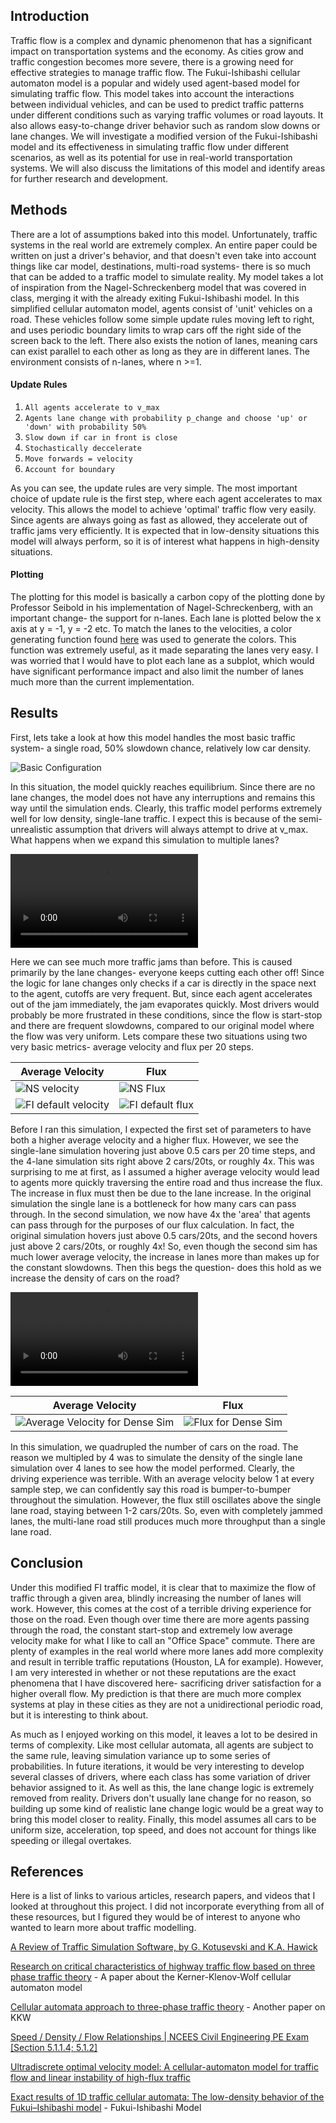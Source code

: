 
## Introduction

Traffic flow is a complex and dynamic phenomenon that has a significant impact on transportation systems and the economy. As cities grow and traffic congestion becomes more severe, there is a growing need for effective strategies to manage traffic flow. The Fukui-Ishibashi cellular automaton model is a popular and widely used agent-based model for simulating traffic flow. This model takes into account the interactions between individual vehicles, and can be used to predict traffic patterns under different conditions such as varying traffic volumes or road layouts. It also allows easy-to-change driver behavior such as random slow downs or lane changes. We will investigate a modified version of the Fukui-Ishibashi model and its effectiveness in simulating traffic flow under different scenarios, as well as its potential for use in real-world transportation systems. We will also discuss the limitations of this model and identify areas for further research and development.

## Methods

There are a lot of assumptions baked into this model. Unfortunately, traffic systems in the real world are extremely complex. An entire paper could be written on just a driver's behavior, and that doesn't even take into account things like car model, destinations, multi-road systems- there is so much that can be added to a traffic model to simulate reality. My model takes a lot of inspiration from the Nagel-Schreckenberg model that was covered in class, merging it with the already exiting Fukui-Ishibashi model. In this simplified cellular automaton model, agents consist of 'unit' vehicles on a road. These vehicles follow some simple update rules moving left to right, and uses periodic boundary limits to wrap cars off the right side of the screen back to the left. There also exists the notion of lanes, meaning cars can exist parallel to each other as long as they are in different lanes. The environment consists of n-lanes, where n >=1.

#### Update Rules
1. `All agents accelerate to v_max`
2. `Agents lane change with probability p_change and choose 'up' or 'down' with probability 50%`
3. `Slow down if car in front is close`
4. `Stochastically deccelerate`
5. `Move forwards = velocity`
6. `Account for boundary`

As you can see, the update rules are very simple. The most important choice of update rule is the first step, where each agent accelerates to max velocity. This allows the model to achieve 'optimal' traffic flow very easily. Since agents are always going as fast as allowed, they accelerate out of traffic jams very efficiently. It is expected that in low-density situations this model will always perform, so it is of interest what happens in high-density situations.

#### Plotting

The plotting for this model is basically a carbon copy of the plotting done by Professor Seibold in his implementation of Nagel-Schreckenberg, with an important change- the support for n-lanes. Each lane is plotted below the x axis at y = -1, y = -2 etc. To match the lanes to the velocities, a color generating function found [here](https://www.mathworks.com/matlabcentral/fileexchange/42673-beautiful-and-distinguishable-line-colors-colormap) was used to generate the colors. This function was extremely useful, as it made separating the lanes very easy. I was worried that I would have to plot each lane as a subplot, which would have significant performance impact and also limit the number of lanes much more than the current implementation.

## Results

First, lets take a look at how this model handles the most basic traffic system- a single road, 50% slowdown chance, relatively low car density.

![Basic Configuration](assets/ns_default.gif)

In this situation, the model quickly reaches equilibrium. Since there are no lane changes, the model does not have any interruptions and remains this way until the simulation ends. Clearly, this traffic model performs extremely well for low density, single-lane traffic. I expect this is because of the semi-unrealistic assumption that drivers will always attempt to drive at v_max. What happens when we expand this simulation to multiple lanes?

![Basic 4-lane traffic, fi_default.mp4](assets/fi_default.mp4)

Here we can see much more traffic jams than before. This is caused primarily by the lane changes- everyone keeps cutting each other off! Since the logic for lane changes only checks if a car is directly in the space next to the agent, cutoffs are very frequent. But, since each agent accelerates out of the jam immediately, the jam evaporates quickly. Most drivers would probably be more frustrated in these conditions, since the flow is start-stop and there are frequent slowdowns, compared to our original model where the flow was very uniform. Lets compare these two situations using two very basic metrics- average velocity and flux per 20 steps.


| Average Velocity                          | Flux                            |
| ----------------------------------------- | ------------------------------- |
| ![NS velocity](assets/ns_vel.png)         | ![NS Flux](assets/ns_flux.png)  |
| ![FI default velocity](assets/fi_vel.png) | ![FI default flux](assets/fi_flux.png) |

Before I ran this simulation, I expected the first set of parameters to have both a higher average velocity and a higher flux. However, we see the single-lane simulation hovering just above 0.5 cars per 20 time steps, and the 4-lane simulation sits right above 2 cars/20ts, or roughly 4x. This was surprising to me at first, as I assumed a higher average velocity would lead to agents more quickly traversing the entire road and thus increase the flux. The increase in flux must then be due to the lane increase. In the original simulation the single lane is a bottleneck for how many cars can pass through. In the second simulation, we now have 4x the 'area' that agents can pass through for the purposes of our flux calculation. In fact, the original simulation hovers just above 0.5 cars/20ts, and the second hovers just above 2 cars/20ts, or roughly 4x! So, even though the second sim has much lower average velocity, the increase in lanes more than makes up for the constant slowdowns. Then this begs the question- does this hold as we increase the density of cars on the road?

![Quadrupled Car Density, dense_fi_default.mp4](assets/dense_fi_default.mp4)

| Average Velocity | Flux |
| ---------------- | ---- |
| ![Average Velocity for Dense Sim](assets/dense_fi_default_vel.png)                 |![Flux for Dense Sim](assets/dense_fi_default_flux.png)      |

In this simulation, we quadrupled the number of cars on the road. The reason we multipled by 4 was to simulate the density of the single lane simulation over 4 lanes to see how the model performed. Clearly, the driving experience was terrible. With an average velocity below 1 at every sample step, we can confidently say this road is bumper-to-bumper throughout the simulation. However, the flux still oscillates above the single lane road, staying between 1-2 cars/20ts. So, even with completely jammed lanes, the multi-lane road still produces much more throughput than a single lane road.

## Conclusion

Under this modified FI traffic model, it is clear that to maximize the flow of traffic through a given area, blindly increasing the number of lanes will work. However, this comes at the cost of a terrible driving experience for those on the road. Even though over time there are more agents passing through the road, the constant start-stop and extremely low average velocity make for what I like to call an "Office Space" commute. There are plenty of examples in the real world where more lanes add more complexity and result in terrible traffic reputations (Houston, LA for example). However, I am very interested in whether or not these reputations are the exact phenomena that I have discovered here- sacrificing driver satisfaction for a higher overall flow. My prediction is that there are much more complex systems at play in these cities as they are not a unidirectional periodic road, but it is interesting to think about.

As much as I enjoyed working on this model, it leaves a lot to be desired in terms of complexity. Like most cellular automata, all agents are subject to the same rule, leaving simulation variance up to some series of probabilities. In future iterations, it would be very interesting to develop several classes of drivers, where each class has some variation of driver behavior assigned to it. As well as this, the lane change logic is extremely removed from reality. Drivers don't usually lane change for no reason, so building up some kind of realistic lane change logic would be a great way to bring this model closer to reality. Finally, this model assumes all cars to be uniform size, acceleration, top speed, and does not account for things like speeding or illegal overtakes. 

## References

Here is a list of links to various articles, research papers, and videos that I looked at throughout this project. I did not incorporate everything from all of these resources, but I figured they would be of interest to anyone who wanted to learn more about traffic modelling.

[A Review of Traffic Simulation Software, by G. Kotusevski and K.A. Hawick](https://mro.massey.ac.nz/bitstream/handle/10179/4506/TrafficSimulatorReview_arlims.pdf?sequence=1&isAllowed=y)

[Research on critical characteristics of highway traffic flow based on three phase traffic theory](https://www.sciencedirect.com/science/article/abs/pii/S0378437119309276) - A paper about the Kerner-Klenov-Wolf cellular automaton model

[Cellular automata approach to three-phase traffic theory](https://iopscience.iop.org/article/10.1088/0305-4470/35/47/303/meta) - Another paper on KKW

[Speed / Density / Flow Relationships | NCEES Civil Engineering PE Exam \[Section 5.1.1.4; 5.1.2\]](https://www.youtube.com/watch?v=DmrmtYLabrI)

[Ultradiscrete optimal velocity model: A cellular-automaton model for traffic flow and linear instability of high-flux traffic](https://journals.aps.org/pre/pdf/10.1103/PhysRevE.79.056108)

[Exact results of 1D traffic cellular automata: The low-density behavior of the Fukui–Ishibashi model](https://www.sciencedirect.com/science/article/pii/S0378437117312438) - Fukui-Ishibashi Model